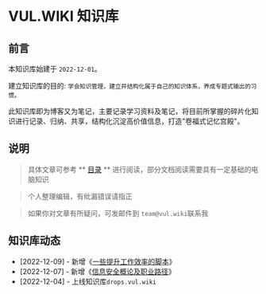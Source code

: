 # VUL.WIKI 知识库

## 前言

本知识库始建于 `2022-12-01`。

建立知识库的目的: `学会知识管理，建立并结构化属于自己的知识体系，养成专题式输出的习惯。`

此知识库即为博客又为笔记，主要记录学习资料及笔记，将目前所掌握的碎片化知识进行记录、归纳、共享，结构化沉淀高价值信息，打造"卷福式记忆宫殿"。

## 说明

> 具体文章可参考 ** [目录](books.md) ** 进行阅读，部分文档阅读需要具有一定基础的电脑知识

> 个人整理编辑，有纰漏错误请指正

> 如果你对文章有所疑问，可发邮件到 `team@vul.wiki`联系我

## 知识库动态
  * [2022-12-09] - 新增《[一些提升工作效率的脚本](https://drops.vul.wiki/books/一些提升工作效率的脚本/)》
  * [2022-12-07] - 新增《[信息安全概论及职业路径](https://drops.vul.wiki/books/信息安全概论及职业路径/)》
  * [2022-12-04] - 上线知识库`drops.vul.wiki`

